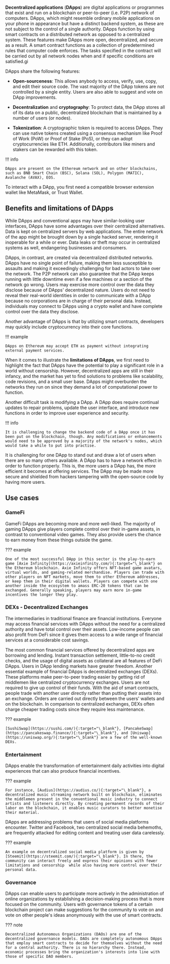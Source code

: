**Decentralized applications** (**DApps**) are digital applications or programmes that exist and run on a blockchain or peer-to-peer (i.e. P2P) network of computers. DApps, which might resemble ordinary mobile applications on your phone in appearance but have a distinct backend system, as these are not subject to the control of a single authority. DApps function by using smart contracts on a distributed network as opposed to a centralized system. These features make DApps more open, decentralized, and secure as a result. A smart contract functions as a collection of predetermined rules that computer code enforces. The tasks specified in the contract will be carried out by all network nodes when and if specific conditions are satisfied.gi

DApps share the following features:

* **Open-sourceness**: This allows anybody to access, verify, use, copy, and edit their source code. The vast majority of the DApp tokens are not controlled by a single entity. Users are also able to suggest and vote on DApp improvements.

* **Decentralization** and **cryptography**: To protect data, the DApp stores all of its data on a public, decentralized blockchain that is maintained by a number of users (or nodes).
 
* **Tokenization**: A cryptographic token is required to access DApps. They can use native tokens created using a consensus mechanism like Proof of Work (PoW) or Proof of Stake (PoS), or they can adopt cryptocurrencies like ETH. Additionally, contributors like miners and stakers can be rewarded with this token.

!!! info

    DApps are present on the Ethereum network and on other blockchains, such as BNB Smart Chain (BSC), Solana (SOL), Polygon (MATIC), Avalanche (AVAX), EOS.

To interact with a DApp, you first need a compatible browser extension wallet like MetaMask, or Trust Wallet.

## Benefits and limitations of DApps

While DApps and conventional apps may have similar-looking user interfaces, DApps have some advantages over their centralized alternatives. Data is kept on centralized servers by web applications. The entire network of the app might be brought down by a single hacked server, rendering it inoperable for a while or ever. Data leaks or theft may occur in centralized systems as well, endangering businesses and consumers.

DApps, in contrast, are created via decentralized distributed networks. DApps have no single point of failure, making them less susceptible to assaults and making it exceedingly challenging for bad actors to take over the network. The P2P network can also guarantee that the DApp keeps running with little downtime even if a few machines or a section of the network go wrong. Users may exercise more control over the data they disclose because of DApps' decentralized nature. Users do not need to reveal their real-world identities in order to communicate with a DApp because no corporations are in charge of their personal data. Instead, individuals may connect to DApps using a crypto wallet and have complete control over the data they disclose.

Another advantage of DApps is that by utilizing smart contracts, developers may quickly include cryptocurrency into their core functions. 

!!! example

    DApps on Ethereum may accept ETH as payment without integrating external payment services.

When it comes to illustrate the **limitations of DApps**, we first need to highlight the fact that DApps have the potential to play a significant role in a world without censorship. However, decentralized apps are still in their infancy, and the market has yet to find solutions to problems like scalability, code revisions, and a small user base. DApps might overburden the networks they run on since they demand a lot of computational power to function. 

Another difficult task is modifying a DApp. A DApp does require continual updates to repair problems, update the user interface, and introduce new functions in order to improve user experience and security. 

!!! info

    It is challenging to change the backend code of a DApp once it has been put on the blockchain, though. Any modifications or enhancements would need to be approved by a majority of the network's nodes, which would take a while to put into practise.

It is challenging for one DApp to stand out and draw a lot of users when there are so many others available. A DApp has to have a network effect in order to function properly. This is, the more users a DApp has, the more efficient it becomes at offering services. The DApp may be made more secure and shielded from hackers tampering with the open-source code by having more users.

## Use cases

### GameFi

GameFi DApps are becoming more and more well-liked. The majority of gaming DApps give players complete control over their in-game assets, in contrast to conventional video games. They also provide users the chance to earn money from these things outside the game.

??? example

    One of the most successful DApp in this sector is the play-to-earn game [Axie Infinity](https://axieinfinity.com/){:target="\_blank"} on the Ethereum blockchain. Axie Infinity offers NFT-based game avatars, virtual worlds, and gaming-related merchandise. Players can trade with other players on NFT markets, move them to other Ethereum addresses, or keep them in their digital wallets. Players can compete with one another inside the ecosystem to amass ERC-20 tokens that can be exchanged. Generally speaking, players may earn more in-game incentives the longer they play.

### DEXs - Decentralized Exchanges

The intermediaries in traditional finance are financial institutions. Everyone may access financial services with DApps without the need for a centralized authority and have total control over their assets. Low-income people can also profit from DeFi since it gives them access to a wide range of financial services at a considerable cost savings.

The most common financial services offered by decentralized apps are borrowing and lending. Instant transaction settlement, little-to-no credit checks, and the usage of digital assets as collateral are all features of DeFi DApps. Users in DApp lending markets have greater freedom. Another essential example of financial DApps is decentralized exchanges (DEXs). These platforms make peer-to-peer trading easier by getting rid of middlemen like centralized cryptocurrency exchanges. Users are not required to give up control of their funds. With the aid of smart contracts, people trade with another user directly rather than putting their assets into an exchange. Orders are carried out directly between the users' wallets and on the blockchain. In comparison to centralized exchanges, DEXs often charge cheaper trading costs since they require less maintenance. 

??? example

    [SushiSwap](https://sushi.com/){:target="\_blank"}, [PancakeSwap](https://pancakeswap.finance/){:target="\_blank"}, and [Uniswap](https://uniswap.org/){:target="\_blank"} are a few of the well-known DEXs.

### Entertainment

DApps enable the transformation of entertainment daily activities into digital experiences that can also produce financial incentives. 

??? example

    For instance, [Audius](https://audius.co/){:target="\_blank"}, a decentralized music streaming network built on blockchain, eliminates the middlemen present in the conventional music industry to connect artists and listeners directly. By creating permanent records of their labor on the blockchain, it enables music curators to better monetise their material. 

DApps are addressing problems that users of social media platforms encounter. Twitter and Facebook, two centralized social media behemoths, are frequently attacked for editing content and treating user data carelessly. 

??? example

    An example on decentralized social media platform is given by [Steemit](https://steemit.com/){:target="\_blank"}. In there, the community can interact freely and express their opinions with fewer limitations and censorship  while also having more control over their personal data.

### Governance

DApps can enable users to participate more actively in the administration of online organizations by establishing a decision-making process that is more focused on the community. Users with governance tokens of a certain blockchain project can make suggestions for the community to vote on and vote on other people's ideas anonymously with the use of smart contracts. 

??? note
    
    Decentralized Autonomous Organizations (DAOs) are one of the decentralized governance models. DAOs are completely autonomous DApps that employ smart contracts to decide for themselves without the need for a central authority. There is no hierarchy there. Instead, economic processes bring the organization's interests into line with those of specific DAO members. 
